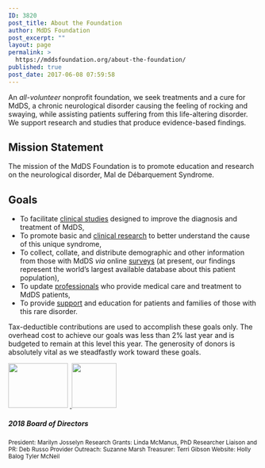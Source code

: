 ```yaml
---
ID: 3820
post_title: About the Foundation
author: MdDS Foundation
post_excerpt: ""
layout: page
permalink: >
  https://mddsfoundation.org/about-the-foundation/
published: true
post_date: 2017-06-08 07:59:58
---
```

<p class="p1"><span style="font-size: inherit;">An </span><em style="font-size: inherit;">all-volunteer</em><span style="font-size: inherit;"> nonprofit foundation, we seek treatments and a cure for MdDS, a chronic neurological disorder causing the feeling of rocking and swaying, while assisting patients suffering from this life-altering disorder. We support research and studies that produce evidence-based findings.</span></p>

<h2>Mission Statement</h2>
The mission of the MdDS Foundation is to promote education and research on the neurological disorder, Mal de Débarquement Syndrome.
<h2>Goals</h2>
<ul>
 	<li>To facilitate <a href="http://mddsfoundation.org/clinical-studies/">clinical studies</a> designed to improve the diagnosis and treatment of MdDS,</li>
 	<li>To promote basic and <a title="Research Studies Seek to Understand MdDS" href="https://mddsfoundation.org/research/">clinical research</a> to better understand the cause of this unique syndrome,</li>
 	<li>To collect, collate, and distribute demographic and other information from those with MdDS <em>via</em> online <a title="Surveys" href="https://mddsfoundation.org/patient-surveys/">surveys</a> (at present, our findings represent the world’s largest available database about this patient population),</li>
 	<li>To update <a href="http://mddsfoundation.org/find-a-doctor">professionals</a> who provide medical care and treatment to MdDS patients,</li>
 	<li>To provide <a href="https://mddsfoundation.org/support/">support</a> and education for patients and families of those with this rare disorder.</li>
</ul>
Tax-deductible contributions are used to accomplish these goals only. The overhead cost to achieve our goals was less than 2% last year and is budgeted to remain at this level this year. The generosity of donors is absolutely vital as we steadfastly work toward these goals.

<a href="https://greatnonprofits.org/org/mdds-foundation"><img class="alignnone wp-image-5535" src="https://mddsfoundation.org/wp-content/uploads/2017/10/gnpbadge.png" alt="" width="120" height="90" /></a> <a href="https://www.guidestar.org/profile/20-5953110"> </a><a href="https://www.guidestar.org/profile/20-5953110"><img class="alignnone wp-image-5572" src="https://mddsfoundation.org/wp-content/uploads/2017/06/guidestar-platinum-135x135-150x150.png" alt="" width="90" height="90" /></a>
<h5>2018 Board of Directors</h5>
<small>President: Marilyn Josselyn
Research Grants: Linda McManus, PhD
Researcher Liaison and PR: Deb Russo
Provider Outreach: Suzanne Marsh
Treasurer: Terri Gibson
Website: Holly Balog
Tyler McNeil
</small>